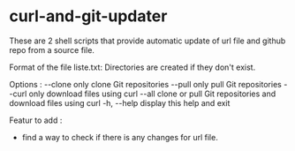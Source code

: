 # curl-and-git-updater
These are 2 shell scripts that provide automatic update of url file and github repo from a source file. 

Format of the file liste.txt:
	  <directory> <url>
Directories are created if they don't exist.

Options : 
	  --clone   only clone Git repositories
	  --pull    only pull Git repositories
	  --curl    only download files using curl
	  --all     clone or pull Git repositories and download files using curl
	  -h, --help  display this help and exit

Featur to add : 
  - find a way to check if there is any changes for url file. 
